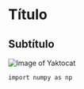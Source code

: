 # Título
## Subtítulo

![Image of Yaktocat](https://octodex.github.com/images/yaktocat.png)

~~~~ bash
import numpy as np
~~~~
